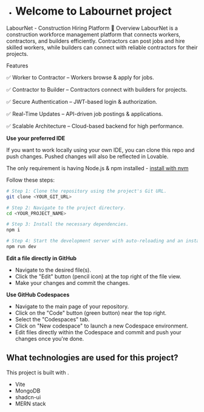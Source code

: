 
- # Welcome to Labournet project

LabourNet - Construction Hiring Platform 🚧
Overview
LabourNet is a construction workforce management platform that connects workers, contractors, and builders efficiently. Contractors can post jobs and hire skilled workers, while builders can connect with reliable contractors for their projects.

Features

✅ Worker to Contractor – Workers browse & apply for jobs.

✅ Contractor to Builder – Contractors connect with builders for projects.

✅ Secure Authentication – JWT-based login & authorization.

✅ Real-Time Updates – API-driven job postings & applications.

✅ Scalable Architecture – Cloud-based backend for high performance.


**Use your preferred IDE**

If you want to work locally using your own IDE, you can clone this repo and push changes. Pushed changes will also be reflected in Lovable.

The only requirement is having Node.js & npm installed - [install with nvm](https://github.com/nvm-sh/nvm#installing-and-updating)

Follow these steps:

```sh
# Step 1: Clone the repository using the project's Git URL.
git clone <YOUR_GIT_URL>

# Step 2: Navigate to the project directory.
cd <YOUR_PROJECT_NAME>

# Step 3: Install the necessary dependencies.
npm i

# Step 4: Start the development server with auto-reloading and an instant preview.
npm run dev
```

**Edit a file directly in GitHub**

- Navigate to the desired file(s).
- Click the "Edit" button (pencil icon) at the top right of the file view.
- Make your changes and commit the changes.

**Use GitHub Codespaces**

- Navigate to the main page of your repository.
- Click on the "Code" button (green button) near the top right.
- Select the "Codespaces" tab.
- Click on "New codespace" to launch a new Codespace environment.
- Edit files directly within the Codespace and commit and push your changes once you're done.

## What technologies are used for this project?

This project is built with .

- Vite
- MongoDB
- shadcn-ui
- MERN stack

  
